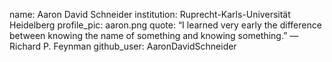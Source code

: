 name: Aaron David Schneider
institution: Ruprecht-Karls-Universität Heidelberg
profile_pic: aaron.png
quote: “I learned very early the difference between knowing the name of something and knowing something.” ― Richard P. Feynman
github_user: AaronDavidSchneider
